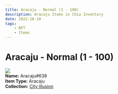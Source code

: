 ```yaml
---
title: Aracaju - Normal (1 - 100)
description: Aracaju Items in Chia Inventory
date: 2022-10-10
tags:
    - NFT
    - Items
---
```


# Aracaju - Normal (1 - 100)
<div class="item_thumbnail">
<img loading="lazy" src="https://xhycyvjt5ev5t4w2dvjxu2ifscwfvqksxpazueb5jheedjb3rm.arweave.net/ufAsVTPpK9ny2h1TemkFkKxawVK7wZo_QPUnIQaQ7i4"><br/>
<div><strong>Name:</strong> Aracaju#638</div>
<div><strong>Item Type:</strong> Aracaju</div>
<div><strong>Collection:</strong> <a href="https://www.spacescan.io/xch/nft/collection/col1lend2dcn558km4wcwta4xnkfv3xpcmlp9kyt0m909emvfxechlyqdl5ndg">City Illusion</a></div>
</div>

